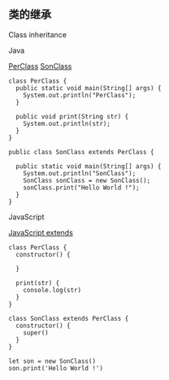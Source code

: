 ## 类的继承
Class inheritance

Java

[PerClass](../Java_demos/PerClass.java)
[SonClass](../Java_demos/SonClass.java)

```
class PerClass {
  public static void main(String[] args) {
    System.out.println("PerClass");
  }

  public void print(String str) {
    System.out.println(str);
  }
}

public class SonClass extends PerClass {

  public static void main(String[] args) {
    System.out.println("SonClass");
    SonClass sonClass = new SonClass();
    sonClass.print("Hello World !");
  }
}

```

JavaScript

[JavaScript extends](../JavaScript_demos/06.js)

```
class PerClass { 
  constructor() { 

  }

  print(str) {
    console.log(str)
  }
}

class SonClass extends PerClass {
  constructor() { 
    super()
  }
}

let son = new SonClass()
son.print('Hello World !')
```